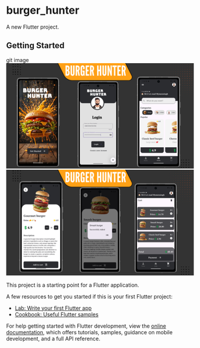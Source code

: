 # burger_hunter

A new Flutter project.

## Getting Started
git image
![image alt](https://github.com/likhonahamedla/Burger-Hunter/blob/c903299f4b775c1980bab581e0bd5e5627d974ad/screenshots/burger%20page%201.png)
![image alt](https://github.com/likhonahamedla/Burger-Hunter/blob/c903299f4b775c1980bab581e0bd5e5627d974ad/screenshots/burger%20page2.png)

This project is a starting point for a Flutter application.

A few resources to get you started if this is your first Flutter project:

- [Lab: Write your first Flutter app](https://docs.flutter.dev/get-started/codelab)
- [Cookbook: Useful Flutter samples](https://docs.flutter.dev/cookbook)

For help getting started with Flutter development, view the
[online documentation](https://docs.flutter.dev/), which offers tutorials,
samples, guidance on mobile development, and a full API reference.
